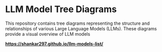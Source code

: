 # LLM Model Tree Diagrams 
This repository contains tree diagrams representing the structure and relationships of various Large Language Models (LLMs). These diagrams provide a visual overview of LLM models


**https://shankar297.github.io/llm-models-list/**


